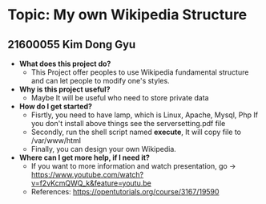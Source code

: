 Topic: My own Wikipedia Structure
=================

21600055 Kim Dong Gyu
---------------------

* **What does this project do?**
	* This Project offer peoples to use Wikipedia fundamental structure
	and can let people to modify one's styles. 
* **Why is this project useful?**
	* Maybe It will be useful who need to store private data
* **How do I get started?**
	* Fisrtly, you need to have lamp, which is Linux, Apache, Mysql, Php
	 If you don't install above things see the serversetting.pdf file
	* Secondly, run the shell script named **execute**, It will copy
	file to /var/www/html
	* Finally, you can design your own Wikipedia.
* **Where can I get more help, if I need it?**
	* If you want to more information and watch presentation,
		go -> https://www.youtube.com/watch?v=f2vKcmQWQ_k&feature=youtu.be
	* References: https://opentutorials.org/course/3167/19590
